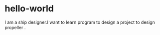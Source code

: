 # hello-world
I am a ship designer.I want to learn program to design a project to design propeller .
